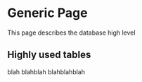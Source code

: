 # Generic Page
This page describes the database high level

## Highly used tables
blah
blahblah
blahblahblah
